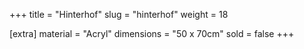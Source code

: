 +++
title = "Hinterhof"
slug = "hinterhof"
weight = 18

[extra]
material = "Acryl"
dimensions = "50 x 70cm"
sold = false
+++
